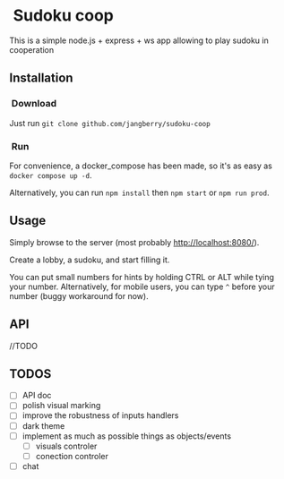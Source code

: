 #  Sudoku coop

This is a simple node.js + express + ws app allowing to play sudoku in cooperation

## Installation

###  Download

Just run `git clone github.com/jangberry/sudoku-coop`

###  Run

For convenience, a docker_compose has been made, so it's as easy as `docker compose up -d`.

Alternatively, you can run `npm install` then `npm start` or `npm run prod`.

## Usage

Simply browse to the server (most probably [http://localhost:8080/](http://localhost:8080/)).

Create a lobby, a sudoku, and start filling it.

You can put small numbers for hints by holding CTRL or ALT while tying your number. Alternatively, for mobile users, you can type `^` before your number (buggy workaround for now).

## API

//TODO

## TODOS

- [ ] API doc
- [ ] polish visual marking
- [ ] improve the robustness of inputs handlers
- [ ] dark theme
- [ ] implement as much as possible things as objects/events
  - [ ] visuals controler
  - [ ] conection controler
- [ ] chat
